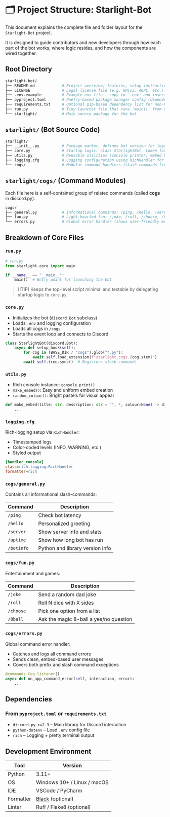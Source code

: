 # 🗂️ Project Structure: Starlight-Bot

This document explains the complete file and folder layout for the `Starlight-Bot` project.

It is designed to guide contributors and new developers through how each part of the bot works, where logic resides, and how the components are wired together.


## Root Directory

```bash
starlight-bot/
├── README.md            # Project overview, features, setup instructions, usage examples
├── LICENSE              # Legal license file (e.g. GPLv3, AGPL, etc.)
├── .env.example         # Example env file — copy to `.env` and insert your bot TOKEN=
├── pyproject.toml       # Poetry-based package manager config (dependencies, metadata)
├── requirements.txt     # Optional pip-based dependency list for non-Poetry users
├── run.py               # Tiny launcher file that runs `main()` from core.py
└── starlight/           # Main source package for the bot
```


## `starlight/` (Bot Source Code)

```bash
starlight/
├── __init__.py          # Package marker, defines bot version for logging and packaging
├── core.py              # Startup logic: class StarlightBot, token loading, cog loading
├── utils.py             # Reusable utilities (console printer, embed builder, colour tools)
├── logging.cfg          # Logging configuration using RichHandler for coloured output
└── cogs/                # Modular command handlers (slash-commands live here)
```


## `starlight/cogs/` (Command Modules)

Each file here is a self-contained group of related commands (called **cogs** in discord.py).

```bash
cogs/
├── general.py           # Informational commands: /ping, /hello, /server, /uptime, /botinfo
├── fun.py               # Light-hearted fun: /joke, /roll, /choose, /8ball
└── errors.py            # Global error handler (shows user-friendly messages for failed commands)
```


## Breakdown of Core Files

### `run.py`

```py
# run.py
from starlight.core import main

if __name__ == "__main__":
    main()  # Entry point for launching the bot
```

> \[!TIP]
> Keeps the top-level script minimal and testable by delegating startup logic to `core.py`.


### `core.py`

* Initializes the bot (`discord.Bot` subclass)
* Loads `.env` and logging configuration
* Loads all cogs in `/cogs`
* Starts the event loop and connects to Discord

```py
class StarlightBot(discord.Bot):
    async def setup_hook(self):
        for cog in (BASE_DIR / "cogs").glob("*.py"):
            await self.load_extension(f"starlight.cogs.{cog.stem}")
        await self.tree.sync()  # Registers slash-commands
```


### `utils.py`

* Rich console instance: `console.print()`
* `make_embed()`: Easy and uniform embed creation
* `random_colour()`: Bright pastels for visual appeal

```py
def make_embed(title: str, description: str = "", *, colour=None) -> discord.Embed:
    ...
```


### `logging.cfg`

Rich-logging setup via `RichHandler`:

* Timestamped logs
* Color-coded levels (INFO, WARNING, etc.)
* Styled output

```ini
[handler_console]
class=rich.logging.RichHandler
formatter=rich
```


### `cogs/general.py`

Contains all informational slash-commands:

| Command    | Description                     |
| ---------- | ------------------------------- |
| `/ping`    | Check bot latency               |
| `/hello`   | Personalized greeting           |
| `/server`  | Show server info and stats      |
| `/uptime`  | Show how long bot has run       |
| `/botinfo` | Python and library version info |


### `cogs/fun.py`

Entertainment and games:

| Command   | Description                            |
| --------- | -------------------------------------- |
| `/joke`   | Send a random dad joke                 |
| `/roll`   | Roll N dice with X sides               |
| `/choose` | Pick one option from a list            |
| `/8ball`  | Ask the magic 8-ball a yes/no question |


### `cogs/errors.py`

Global command error handler:

* Catches and logs all command errors
* Sends clean, embed-based user messages
* Covers both prefix and slash command exceptions

```py
@commands.Cog.listener()
async def on_app_command_error(self, interaction, error):
    ...
```

## Dependencies

### From `pyproject.toml` or `requirements.txt`

* `discord.py >=2.3` – Main library for Discord interaction
* `python-dotenv` – Load `.env` config file
* `rich` – Logging + pretty terminal output

## Development Environment

| Tool      | Version                                          |
| --------- | ------------------------------------------------ |
| Python    | 3.11+                                            |
| OS        | Windows 10+ / Linux / macOS                      |
| IDE       | VSCode / PyCharm                                 |
| Formatter | [Black](https://github.com/psf/black) (optional) |
| Linter    | Ruff / Flake8 (optional)                         |
